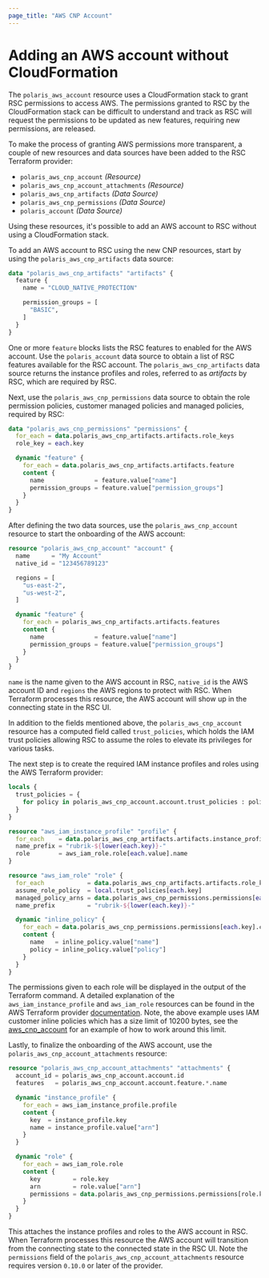```yaml
---
page_title: "AWS CNP Account"
---
```


# Adding an AWS account without CloudFormation
The `polaris_aws_account` resource uses a CloudFormation stack to grant RSC permissions to access AWS. The permissions
granted to RSC by the CloudFormation stack can be difficult to understand and track as RSC will request the permissions
to be updated as new features, requiring new permissions, are released.

To make the process of granting AWS permissions more transparent, a couple of new resources and data sources have been
added to the RSC Terraform provider:
 * `polaris_aws_cnp_account` _(Resource)_
 * `polaris_aws_cnp_account_attachments` _(Resource)_
 * `polaris_aws_cnp_artifacts`  _(Data Source)_
 * `polaris_aws_cnp_permissions`  _(Data Source)_
 * `polaris_account` _(Data Source)_

Using these resources, it's possible to add an AWS account to RSC without using a CloudFormation stack.

To add an AWS account to RSC using the new CNP resources, start by using the `polaris_aws_cnp_artifacts` data source:
```terraform
data "polaris_aws_cnp_artifacts" "artifacts" {
  feature {
    name = "CLOUD_NATIVE_PROTECTION"

    permission_groups = [
      "BASIC",
    ]
  }
}
```
One or more `feature` blocks lists the RSC features to enabled for the AWS account. Use the `polaris_account` data
source to obtain a list of RSC features available for the RSC account. The `polaris_aws_cnp_artifacts` data source
returns the instance profiles and roles, referred to as _artifacts_ by RSC, which are required by RSC.

Next, use the `polaris_aws_cnp_permissions` data source to obtain the role permission policies, customer managed
policies and managed policies, required by RSC:
```terraform
data "polaris_aws_cnp_permissions" "permissions" {
  for_each = data.polaris_aws_cnp_artifacts.artifacts.role_keys
  role_key = each.key

  dynamic "feature" {
    for_each = data.polaris_aws_cnp_artifacts.artifacts.feature
    content {
      name              = feature.value["name"]
      permission_groups = feature.value["permission_groups"]
    }
  }
}
```

After defining the two data sources, use the `polaris_aws_cnp_account` resource to start the onboarding of the AWS
account:
```terraform
resource "polaris_aws_cnp_account" "account" {
  name      = "My Account"
  native_id = "123456789123"

  regions = [
    "us-east-2",
    "us-west-2",
  ]

  dynamic "feature" {
    for_each = polaris_aws_cnp_artifacts.artifacts.features
    content {
      name              = feature.value["name"]
      permission_groups = feature.value["permission_groups"]
    }
  }
}
```
`name` is the name given to the AWS account in RSC, `native_id` is the AWS account ID and `regions` the AWS regions to
protect with RSC. When Terraform processes this resource, the AWS account will show up in the connecting state in the
RSC UI.

In addition to the fields mentioned above, the `polaris_aws_cnp_account` resource has a computed field called
`trust_policies`, which holds the IAM trust policies allowing RSC to assume the roles to elevate its privileges for
various tasks.

The next step is to create the required IAM instance profiles and roles using the AWS Terraform provider:
```terraform
locals {
  trust_policies = {
    for policy in polaris_aws_cnp_account.account.trust_policies : policy.role_key => policy.policy
  }
}

resource "aws_iam_instance_profile" "profile" {
  for_each    = data.polaris_aws_cnp_artifacts.artifacts.instance_profile_keys
  name_prefix = "rubrik-${lower(each.key)}-"
  role        = aws_iam_role.role[each.value].name
}

resource "aws_iam_role" "role" {
  for_each            = data.polaris_aws_cnp_artifacts.artifacts.role_keys
  assume_role_policy  = local.trust_policies[each.key]
  managed_policy_arns = data.polaris_aws_cnp_permissions.permissions[each.key].managed_policies
  name_prefix         = "rubrik-${lower(each.key)}-"

  dynamic "inline_policy" {
    for_each = data.polaris_aws_cnp_permissions.permissions[each.key].customer_managed_policies
    content {
      name   = inline_policy.value["name"]
      policy = inline_policy.value["policy"]
    }
  }
}
```
The permissions given to each role will be displayed in the output of the Terraform command. A detailed explanation of
the `aws_iam_instance_profile` and `aws_iam_role` resources can be found in the AWS Terraform provider
[documentation](https://registry.terraform.io/providers/hashicorp/aws/latest/docs). Note, the above example uses IAM
customer inline policies which has a size limit of 10200 bytes, see the
[aws_cnp_account](https://github.com/rubrikinc/terraform-provider-polaris-examples/tree/main/aws_cnp_account) for an
example of how to work around this limit.

Lastly, to finalize the onboarding of the AWS account, use the `polaris_aws_cnp_account_attachments` resource:
```terraform
resource "polaris_aws_cnp_account_attachments" "attachments" {
  account_id = polaris_aws_cnp_account.account.id
  features   = polaris_aws_cnp_account.account.feature.*.name

  dynamic "instance_profile" {
    for_each = aws_iam_instance_profile.profile
    content {
      key  = instance_profile.key
      name = instance_profile.value["arn"]
    }
  }

  dynamic "role" {
    for_each = aws_iam_role.role
    content {
      key         = role.key
      arn         = role.value["arn"]
      permissions = data.polaris_aws_cnp_permissions.permissions[role.key].id
    }
  }
}
```
This attaches the instance profiles and roles to the AWS account in RSC. When Terraform processes this resource the AWS
account will transition from the connecting state to the connected state in the RSC UI. Note the `permissions` field of
the `polaris_aws_cnp_account_attachments` resource requires version `0.10.0` or later of the provider.
